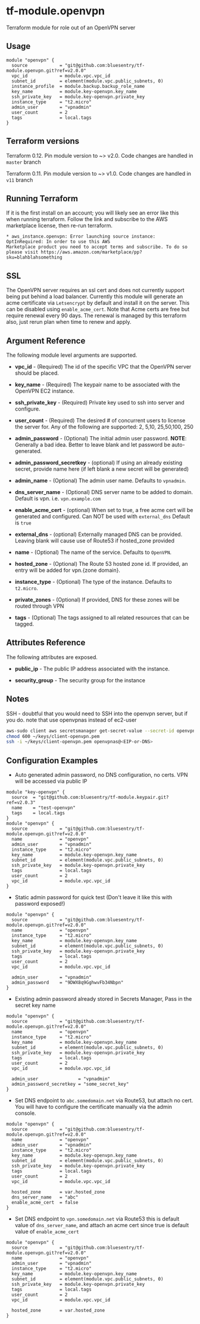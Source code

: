 # tf-module.openvpn
Terraform module for role out of an OpenVPN server

## Usage
```hcl-terraform
module "openvpn" {
  source            = "git@github.com:bluesentry/tf-module.openvpn.git?ref=v2.0.0"
  vpc_id            = module.vpc.vpc_id
  subnet_id         = element(module.vpc.public_subnets, 0)
  instance_profile  = module.backup.backup_role_name
  key_name          = module.key-openvpn.key_name
  ssh_private_key   = module.key-openvpn.private_key
  instance_type     = "t2.micro"
  admin_user        = "vpnadmin"
  user_count        = 2
  tags              = local.tags
}
```

## Terraform versions ##
Terraform 0.12. Pin module version to ~> v2.0. Code changes are handled in `master` branch

Terraform 0.11. Pin module version to ~> v1.0. Code changes are handled in `v11` branch

## Running Terraform
If it is the first install on an account; you will likely see an error like this when running terraform.  Follow the link and subscribe to the AWS marketplace license, then re-run terraform.
```
* aws_instance.openvpn: Error launching source instance: OptInRequired: In order to use this AWS 
Marketplace product you need to accept terms and subscribe. To do so 
please visit https://aws.amazon.com/marketplace/pp?sku=blahblahsomething
```

## SSL
The OpenVPN server requires an ssl cert and does not currently support being put behind a load balancer.  Currently this module will generate an acme certificate via `Letsencrypt` by default and install it on the server.  This can be disabled using `enable_acme_cert`.  Note that Acme certs are free but require renewal every 90 days.  The renewal is managed by this terraform also, just rerun plan when time to renew and apply.


## Argument Reference
The following module level arguments are supported.

* **vpc_id** - (Required) The id of the specific VPC that the OpenVPN server should be placed.

* **key_name** - (Required) The keypair name to be associated with the OpenVPN EC2 instance.
 
* **ssh_private_key** - (Required) Private key used to ssh into server and configure.

* **user_count** - (Required) The desired # of concurrent users to license the server for.  Any of the following are supported: 2, 5,10, 25,50,100, 250

* **admin_password** - (Optional) The initial admin user password.  **NOTE**: Generally a bad idea.  Better to leave blank and let password be auto-generated.

* **admin_password_secretkey** - (optional) If using an already existing secret, provide name here (if left blank a new secret will be generated)

* **admin_name** - (Optional) The admin user name.  Defaults to `vpnadmin`.

* **dns_server_name** - (Optional) DNS server name to be added to domain.  Default is vpn. i.e. `vpn.example.com`

* **enable_acme_cert** - (optional) When set to true, a free acme cert will be generated and configured.  Can NOT be used with `external_dns` Default is `true`

* **external_dns** - (optional) Externally managed DNS can be provided.  Leaving blank will cause use of Route53 if hosted_zone provided

* **name** - (Optional) The name of the service.  Defaults to `OpenVPN`.

* **hosted_zone** - (Optional) The Route 53 hosted zone id.  If provided, an entry will be added for vpn.{zone domain}.

* **instance_type** - (Optional) The type of the instance.  Defaults to `t2.micro`.

* **private_zones** - (Optional) If provided, DNS for these zones will be routed through VPN

* **tags** - (Optional) The tags assigned to all related resources that can be tagged.


## Attributes Reference
The following attributes are exposed.

* **public_ip** - The public IP address associated with the instance.

* **security_group** - The security group for the instance


## Notes

SSH - doubtful that you would need to SSH into the openvpn server, but if you do. note that use openvpnas instead of ec2-user

```bash
aws-sudo client aws secretsmanager get-secret-value --secret-id openvpn.pem | jq -r '.SecretString' > ~/keys/client-openvpn.pem
chmod 600 ~/keys/client-openvpn.pem
ssh -i ~/keys/client-openvpn.pem openvpnas@<EIP-or-DNS>
```

## Configuration Examples

* Auto generated admin password, no DNS configuration, no certs.  VPN will be accessed via public IP

```hcl-terraform
module "key-openvpn" {
  source  = "git@github.com:bluesentry/tf-module.keypair.git?ref=v2.0.3"
  name    = "test-openvpn"
  tags    = local.tags
}
module "openvpn" {
  source            = "git@github.com:bluesentry/tf-module.openvpn.git?ref=v2.0.0"
  name              = "openvpn"
  admin_user        = "vpnadmin"
  instance_type     = "t2.micro"
  key_name          = module.key-openvpn.key_name
  subnet_id         = element(module.vpc.public_subnets, 0)
  ssh_private_key   = module.key-openvpn.private_key
  tags              = local.tags
  user_count        = 2
  vpc_id            = module.vpc.vpc_id
}
```

* Static admin password for quick test (Don't leave it like this with password exposed!)
```hcl-terraform
module "openvpn" {
  source            = "git@github.com:bluesentry/tf-module.openvpn.git?ref=v2.0.0"
  name              = "openvpn"
  instance_type     = "t2.micro"
  key_name          = module.key-openvpn.key_name
  subnet_id         = element(module.vpc.public_subnets, 0)
  ssh_private_key   = module.key-openvpn.private_key
  tags              = local.tags
  user_count        = 2
  vpc_id            = module.vpc.vpc_id

  admin_user        = "vpnadmin"
  admin_password    = "9DWX8q9GghwvFb34Nbpn"
}
```

* Existing admin password already stored in Secrets Manager, Pass in the secret key name
```hcl-terraform
module "openvpn" {
  source            = "git@github.com:bluesentry/tf-module.openvpn.git?ref=v2.0.0"
  name              = "openvpn"
  instance_type     = "t2.micro"
  key_name          = module.key-openvpn.key_name
  subnet_id         = element(module.vpc.public_subnets, 0)
  ssh_private_key   = module.key-openvpn.private_key
  tags              = local.tags
  user_count        = 2
  vpc_id            = module.vpc.vpc_id

  admin_user               = "vpnadmin"
  admin_password_secretkey = "some_secret_key"
}
```

* Set DNS endpoint to `abc.somedomain.net` via Route53, but attach no cert. You will have to configure the certificate manually via the admin console.
```hcl-terraform
module "openvpn" {
  source            = "git@github.com:bluesentry/tf-module.openvpn.git?ref=v2.0.0"
  name              = "openvpn"
  admin_user        = "vpnadmin"
  instance_type     = "t2.micro"
  key_name          = module.key-openvpn.key_name
  subnet_id         = element(module.vpc.public_subnets, 0)
  ssh_private_key   = module.key-openvpn.private_key
  tags              = local.tags
  user_count        = 2
  vpc_id            = module.vpc.vpc_id

  hosted_zone       = var.hosted_zone
  dns_server_name   = "abc"
  enable_acme_cert  = false
}
```

* Set DNS endpoint to `vpn.somedomain.net` via Route53 this is default value of `dns_server_name`, and attach an acme cert since true is default value of `enable_acme_cert`
```hcl-terraform
module "openvpn" {
  source            = "git@github.com:bluesentry/tf-module.openvpn.git?ref=v2.0.0"
  name              = "openvpn"
  admin_user        = "vpnadmin"
  instance_type     = "t2.micro"
  key_name          = module.key-openvpn.key_name
  subnet_id         = element(module.vpc.public_subnets, 0)
  ssh_private_key   = module.key-openvpn.private_key
  tags              = local.tags
  user_count        = 2
  vpc_id            = module.vpc.vpc_id

  hosted_zone       = var.hosted_zone
}
```